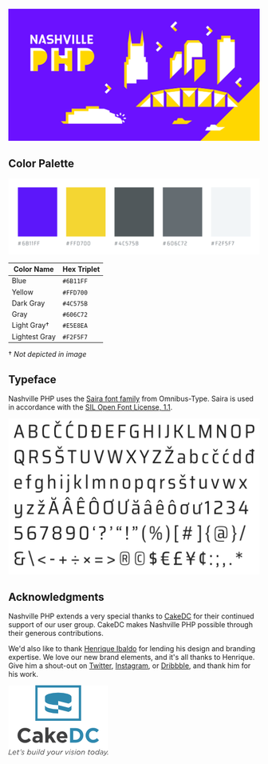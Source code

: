 ![Nashville PHP](brand-intro.png)

## Color Palette

![Brand Colors](color-palette.png)

Color Name    | Hex Triplet
------------- | -----------
Blue          | `#6B11FF`
Yellow        | `#FFD700`
Dark Gray     | `#4C575B`
Gray          | `#606C72`
Light Gray†   | `#E5E8EA`
Lightest Gray | `#F2F5F7`

† *Not depicted in image*

## Typeface

Nashville PHP uses the [Saira font family][saira] from Omnibus-Type. Saira is
used in accordance with the [SIL Open Font License, 1.1][ofl].

![Saira font family](saira.png)

## Acknowledgments

Nashville PHP extends a very special thanks to [CakeDC][] for their continued
support of our user group. CakeDC makes Nashville PHP possible through their
generous contributions.

We'd also like to thank [Henrique Ibaldo][ibaldo] for lending his design and
branding expertise. We love our new brand elements, and it's all thanks to
Henrique. Give him a shout-out on [Twitter][twitter-ibaldo],
[Instagram][instagram-hibaldo], or [Dribbble][dribbble-ibaldo], and thank him
for his work.

[![CakeDC](logo-cakedc.png)][cakedc]


[saira]: https://github.com/Omnibus-Type/Saira
[ofl]: https://github.com/Omnibus-Type/Saira/blob/master/OFL.txt
[cakedc]: https://www.cakedc.com/
[ibaldo]: https://ibaldo.co/
[twitter-ibaldo]: https://twitter.com/ibaldo
[instagram-hibaldo]: https://www.instagram.com/hibaldo/
[dribbble-ibaldo]: https://dribbble.com/ibaldo

